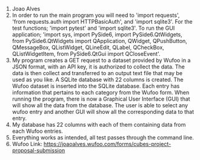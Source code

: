 1. Joao Alves
2. In order to run the main program you will need to 'import requests',
'from requests.auth import HTTPBasicAuth', and 'import sqlite3'.
For the test functions; 'import pytest' and 'import sqlite3'. 
To run the GUI application; 'import sys, import PySide6, import PySide6.QtWidgets,
from PySide6.QtWidgets import QApplication, QWidget, QPushButton, QMessageBox, 
QListWidget, QLineEdit, QLabel, QCheckBox, QListWidgetItem, from PySide6.QtGui import QCloseEvent'.
3. My program creates a GET request to a dataset provided by Wufoo in a JSON format, with an API key, it is 
authorized to collect the data. The data is then collect and transferred to an output text file that may be 
used as you like. A SQLite database with 22 columns is created. The Wufoo dataset is inserted into the SQLite
database. Each entry has information that pertains to each category from the Wufoo form. When running the
program, there is now a Graphical User Interface (GUI) that will show all the data from the database. The user
is able to select any wufoo entry and another GUI will show all the corresponding data to that entry.
4. My database has 22 columns with each of them containing data from each Wufoo entries.
5. Everything works as intended, all test passes through the command line.
6. Wufoo Link: https://joaoalves.wufoo.com/forms/cubes-project-proposal-submission


